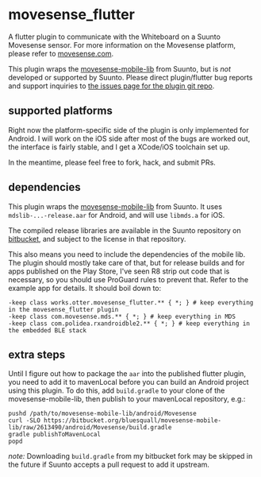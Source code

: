 # movesense_flutter

A flutter plugin to communicate with the Whiteboard on a Suunto Movesense
sensor. For more information on the Movesense platform, please refer to
[movesense.com](https://www.movesense.com).

This plugin wraps the [movesense-mobile-lib][lib] from Suunto, but is *not*
developed or supported by Suunto. Please direct plugin/flutter bug reports
and support inquiries to [the issues page for the plugin git repo][issues].

## supported platforms

Right now the platform-specific side of the plugin is only implemented for
Android. I will work on the iOS side after most of the bugs are worked out,
the interface is fairly stable, and I get a XCode/iOS toolchain set up.

In the meantime, please feel free to fork, hack, and submit PRs.

## dependencies

This plugin wraps the [movesense-mobile-lib][lib] from Suunto. It uses
`mdslib-...-release.aar` for Android, and will use `libmds.a` for iOS.

The compiled release libraries are available in the Suunto repository on
[bitbucket][lib], and subject to the license in that repository.

This also means you need to include the dependencies of the mobile lib. The
plugin should mostly take care of that, but for release builds and for apps
published on the Play Store, I've seen R8 strip out code that is necessary,
so you should use ProGuard rules to prevent that. Refer to the example app
for details. It should boil down to:

```
-keep class works.otter.movesense_flutter.** { *; } # keep everything in the movesense_flutter plugin
-keep class com.movesense.mds.** { *; } # keep everything in MDS
-keep class com.polidea.rxandroidble2.** { *; } # keep everything in the embedded BLE stack
```

## extra steps

Until I figure out how to package the `aar` into the published flutter
plugin, you need to add it to mavenLocal before you can build an Android
project using this plugin. To do this, add `build.gradle` to your clone of
the movesense-mobile-lib, then publish to your mavenLocal repository, e.g.:

```shell
pushd /path/to/movesense-mobile-lib/android/Movesense
curl -SLO https://bitbucket.org/bluesquall/movesense-mobile-lib/raw/2613490/android/Movesense/build.gradle
gradle publishToMavenLocal
popd
```

*note:* Downloading `build.gradle` from my bitbucket fork may be skipped in
the future if Suunto accepts a pull request to add it upstream.

[issues]: https://gitlab.com/bluesquall/movesense_flutter/-/issues
[lib]: https://bitbucket.org/suunto/movesense-mobile-lib
